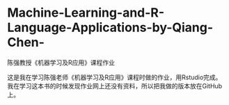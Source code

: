 # Machine-Learning-and-R-Language-Applications-by-Qiang-Chen-
陈强教授《机器学习及R应用》课程作业

这是我在学习陈强老师《机器学习及R应用》课程时做的作业，用Rstudio完成。我在学习这本书的时候发现作业网上还没有资料，所以把我做的版本放在GitHub上。
